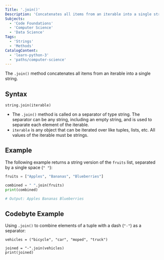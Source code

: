 ```yaml
---
Title: '.join()'
Description: 'Concatenates all items from an iterable into a single string.'
Subjects:
  - 'Code Foundations'
  - 'Computer Science'
  - 'Data Science'
Tags:
  - 'Strings'
  - 'Methods'
CatalogContent:
  - 'learn-python-3'
  - 'paths/computer-science'
---
```


The `.join()` method concatenates all items from an iterable into a single string.

## Syntax

```pseudo
string.join(iterable)
```

- The `.join()` method is called on a separator of type string. The separator can be any string, including an empty string, and is used to separate each element of the iterable.
- `iterable` is any object that can be iterated over like tuples, lists, etc. All values of the iterable must be strings.

## Example

The following example returns a string version of the `fruits` list, separated by a single space (`" "`):

```py
fruits = ["Apples", "Bananas", "Blueberries"]

combined = " ".join(fruits)
print(combined)

# Output: Apples Bananas Blueberries
```

## Codebyte Example

Using `.join()` to combine elements of a tuple with a dash (`"-"`) as a separator:

```codebyte/python
vehicles = ("bicycle", "car", "moped", "truck")

joined = "-".join(vehicles)
print(joined)
```
